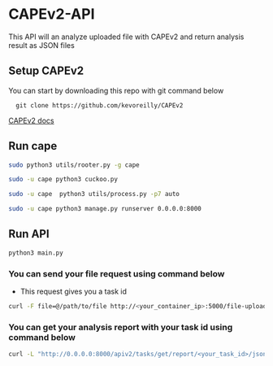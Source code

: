 
# CAPEv2-API

This API will an analyze uploaded file with CAPEv2 and return analysis result as JSON files

## Setup CAPEv2
You can start by downloading this repo with git command below
```
  git clone https://github.com/kevoreilly/CAPEv2
```


[CAPEv2 docs](https://capev2.readthedocs.io/en/latest/introduction/index.html)



## Run cape



```bash
sudo python3 utils/rooter.py -g cape
```
```bash
sudo -u cape python3 cuckoo.py 
```

```bash
sudo -u cape  python3 utils/process.py -p7 auto
```
```bash
sudo -u cape python3 manage.py runserver 0.0.0.0:8000
```

## Run API

```bash
python3 main.py
```
### You can send your file request using command below
- This request gives you a task id

```bash
curl -F file=@/path/to/file http://<your_container_ip>:5000/file-upload
```
### You can get your analysis report with your task id using command below

```bash
curl -L "http://0.0.0.0:8000/apiv2/tasks/get/report/<your_task_id>/json"
```

  
